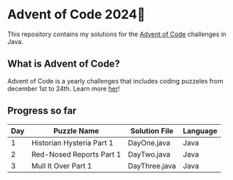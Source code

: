 # Advent of Code 2024🎄

This repository contains my solutions for the [Advent of Code](https://adventofcode.com/) challenges in Java.

## What is Advent of Code?
Advent of Code is a yearly challenges that includes coding puzzeles from december 1st to 24th. Learn more [her](https://adventofcode.com/2024/about)!

## Progress so far 
| Day | Puzzle Name                | Solution File       | Language     | 
|-----|----------------------------|---------------------|--------------|
| 1   | Historian Hysteria Part 1      | DayOne.java | Java       |
| 2   | Red-Nosed Reports Part 1      | DayTwo.java  | Java       | 
| 3   | Mull It Over Part 1      | DayThree.java  | Java       | 
